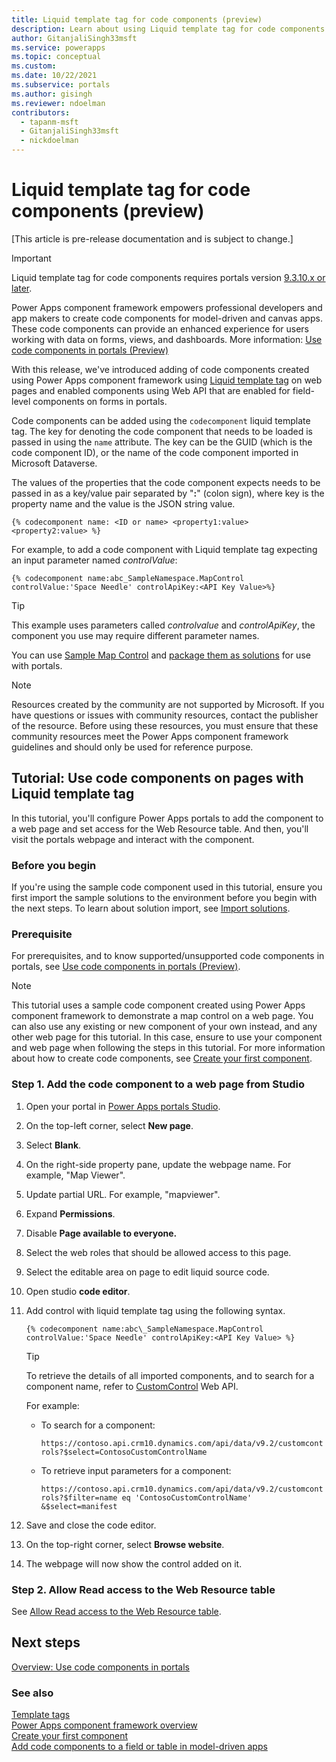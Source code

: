 ```yaml
---
title: Liquid template tag for code components (preview)
description: Learn about using Liquid template tag for code components through portals Studio.
author: GitanjaliSingh33msft
ms.service: powerapps
ms.topic: conceptual
ms.custom: 
ms.date: 10/22/2021
ms.subservice: portals
ms.author: gisingh
ms.reviewer: ndoelman
contributors:
  - tapanm-msft
  - GitanjaliSingh33msft
  - nickdoelman
---
```


# Liquid template tag for code components (preview)

[This article is pre-release documentation and is subject to change.]

> [!IMPORTANT]
> Liquid template tag for code components requires portals version [9.3.10.x or later](/power-platform/released-versions/portals/portalupdate9310x).

Power Apps component framework empowers professional developers and app makers to create code components for model-driven and canvas apps. These code components can provide an enhanced experience for users working with data on forms, views, and dashboards. More information: [Use code components in portals (Preview)](component-framework.md)

With this release, we've introduced adding of code components created using Power Apps component framework using [Liquid template tag](liquid/template-tags.md#codecomponent) on web pages and enabled components using Web API that are enabled for field-level components on forms in portals.

Code components can be added using the `codecomponent` liquid template tag. The key for denoting the code component that needs to be loaded is passed in using the `name` attribute. The key can be the GUID (which is the code component ID), or the name of the code component imported in Microsoft Dataverse.

The values of the properties that the code component expects needs to be passed in as a key/value pair separated by "**:**" (colon sign), where key is the property name and the value is the JSON string value.

```
{% codecomponent name: <ID or name> <property1:value> <property2:value> %}
```

For example, to add a code component with Liquid template tag expecting an input parameter named *controlValue*:

```
{% codecomponent name:abc_SampleNamespace.MapControl controlValue:'Space Needle' controlApiKey:<API Key Value>%}
```

> [!TIP]
> This example uses parameters called *controlvalue* and *controlApiKey*, the component you use may require different parameter names.

You can use [Sample Map Control](../../developer/component-framework/sample-controls/map-control.md) and [package them as solutions](../../developer/component-framework/implementing-controls-using-typescript.md#packaging-your-code-components) for use with portals.

> [!NOTE]
> Resources created by the community are not supported by Microsoft. If you have questions or issues with community resources, contact the publisher of the resource. Before using these resources, you must ensure that these community resources meet the Power Apps component framework guidelines and should only be used for reference purpose.

## Tutorial: Use code components on pages with Liquid template tag

In this tutorial, you'll configure Power Apps portals to add the component to a web page and set access for the Web Resource table. And then, you'll visit the portals webpage and interact with the component.

### Before you begin

If you're using the sample code component used in this tutorial, ensure you first import the sample solutions to the environment before you begin with the next steps. To learn about solution import, see [Import solutions](../data-platform/import-update-export-solutions.md).

### Prerequisite

For prerequisites, and to know supported/unsupported code components in portals, see [Use code components in portals (Preview)](component-framework.md).

> [!NOTE]
> This tutorial uses a sample code component created using Power Apps component framework to demonstrate a map control on a web page. You can also use any existing or new component of your own instead, and any other web page for this tutorial. In this case, ensure to use your component and web page when following the steps in this tutorial. For more information about how to create code components, see [Create your first component](../../developer/component-framework/implementing-controls-using-typescript.md).

### Step 1. Add the code component to a web page from Studio

1. Open your portal in [Power Apps portals Studio](portal-designer-anatomy.md).

1. On the top-left corner, select **New page**.

1. Select **Blank**.

1. On the right-side property pane, update the webpage name. For example, "Map Viewer".

1. Update partial URL. For example, "mapviewer".

1. Expand **Permissions**.

1. Disable **Page available to everyone.**

1. Select the web roles that should be allowed access to this page.

1. Select the editable area on page to edit liquid source code.

1. Open studio **code editor**.

1. Add control with liquid template tag using the following syntax.

    ```
    {% codecomponent name:abc\_SampleNamespace.MapControl controlValue:'Space Needle' controlApiKey:<API Key Value> %}
    ```

    > [!TIP]
    > To retrieve the details of all imported components, and to search for a component name, refer to [CustomControl](../../developer/data-platform/reference/entities/customcontrol.md) Web API.

    For example:

    -   To search for a component:

        `https://contoso.api.crm10.dynamics.com/api/data/v9.2/customcontrols?$select=ContosoCustomControlName`

    -   To retrieve input parameters for a component:

        `https://contoso.api.crm10.dynamics.com/api/data/v9.2/customcontrols?$filter=name eq 'ContosoCustomControlName' &$select=manifest`

1. Save and close the code editor.

1. On the top-right corner, select **Browse website**.

1. The webpage will now show the control added on it.

### Step 2. Allow Read access to the Web Resource table

See [Allow Read access to the Web Resource table](component-framework-tutorial.md#step-5-allow-read-access-to-the-web-resource-table).

## Next steps

[Overview: Use code components in portals](component-framework.md)

### See also

[Template tags](liquid/template-tags.md#codecomponent) <br>
[Power Apps component framework overview](../../developer/component-framework/overview.md) <br>
[Create your first component](../../developer/component-framework/implementing-controls-using-typescript.md) <br>
[Add code components to a field or table in model-driven apps](../../developer/component-framework/add-custom-controls-to-a-field-or-entity.md)
